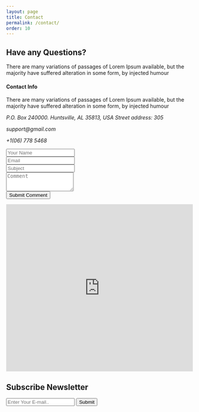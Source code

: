 ```yaml
---
layout: page
title: Contact
permalink: /contact/
order: 10
---
```


<!-- Start contact section  -->
  <section id="contact">
     <div class="container">
       <div class="row">
         <div class="col-md-12">
           <div class="title-area">
              <h2 class="title">Have any Questions?</h2>
              <span class="line"></span>
              <p>There are many variations of passages of Lorem Ipsum available, but the majority have suffered alteration in some form, by injected humour</p>
            </div>
         </div>
         <div class="col-md-12">
           <div class="cotact-area">
             <div class="row">
               <div class="col-md-4">
                 <div class="contact-area-left">
                   <h4>Contact Info</h4>
                   <p>There are many variations of passages of Lorem Ipsum available, but the majority have suffered alteration in some form, by injected humour</p>
                   <address class="single-address">
                     <p>P.O. Box 240000. Huntsville, AL 35813, USA Street address: 305</p>
                     <p>support@gmail.com</p>
                     <p>+1(06) 778 5468</p>
                   </address> 
                   <div class="footer-right contact-social">
                      <a href="index.html"><i class="fa fa-facebook"></i></a>
                      <a href="#"><i class="fa fa-twitter"></i></a>
                      <a href="#"><i class="fa fa-google-plus"></i></a>
                      <a href="#"><i class="fa fa-linkedin"></i></a>
                      <a href="#"><i class="fa fa-pinterest"></i></a>
                    </div>                
                 </div>
               </div>
               <div class="col-md-8">
                 <div class="contact-area-right">
                   <form action="" class="comments-form contact-form">
                    <div class="form-group">                        
                      <input type="text" class="form-control" placeholder="Your Name">
                    </div>
                    <div class="form-group">                        
                      <input type="email" class="form-control" placeholder="Email">
                    </div>
                     <div class="form-group">                        
                      <input type="text" class="form-control" placeholder="Subject">
                    </div>
                    <div class="form-group">                        
                      <textarea placeholder="Comment" rows="3" class="form-control"></textarea>
                    </div>
                    <button class="comment-btn">Submit Comment</button>
                  </form>
                 </div>
               </div>
             </div>
           </div>
         </div>
       </div>
     </div>
  </section>
  <!-- End contact section  -->

  <!-- Start google map -->
  <section id="google-map">
    <iframe src="https://www.google.com/maps/embed?pb=!1m18!1m12!1m3!1d3902.3714257064535!2d-86.7550931378034!3d34.66757706940219!2m3!1f0!2f0!3f0!3m2!1i1024!2i768!4f13.1!3m3!1m2!1s0x8862656f8475892d%3A0xf3b1aee5313c9d4d!2sHuntsville%2C+AL+35813%2C+USA!5e0!3m2!1sen!2sbd!4v1445253385137" width="100%" height="450" frameborder="0" style="border:0" allowfullscreen></iframe>
  </section>
  <!-- End google map -->

  <!-- Start subscribe us -->
  <section id="subscribe">
    <div class="subscribe-overlay">
      <div class="container">
        <div class="row">
          <div class="col-md-12">
            <div class="subscribe-area">
              <h2>Subscribe Newsletter</h2>
              <form action="" class="subscrib-form">
                <input type="text" placeholder="Enter Your E-mail..">
                <button class="subscribe-btn" type="submit">Submit</button>
              </form>
            </div>
          </div>
        </div>
      </div>
    </div>
  </section>
  <!-- End subscribe us -->